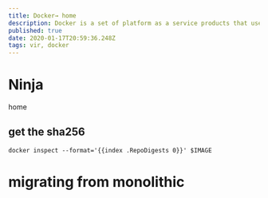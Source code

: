```yaml
---
title: Docker→ home
description: Docker is a set of platform as a service products that use OS-level virtualization to deliver software in packages called containers
published: true
date: 2020-01-17T20:59:36.248Z
tags: vir, docker
---
```


# Ninja
home

## get the sha256

```
docker inspect --format='{{index .RepoDigests 0}}' $IMAGE

```


# migrating from monolithic

